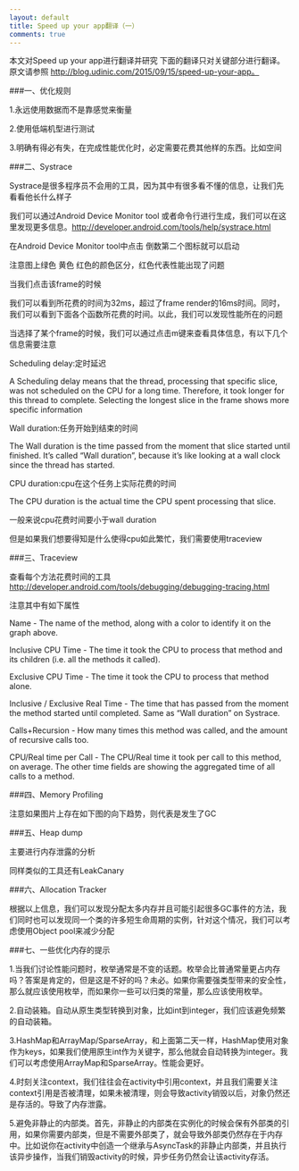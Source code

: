 ```yaml
---
layout: default
title: Speed up your app翻译（一）
comments: true
---
```


本文对Speed up your app进行翻译并研究 下面的翻译只对关键部分进行翻译。原文请参照 http://blog.udinic.com/2015/09/15/speed-up-your-app。

###一、优化规则

1.永远使用数据而不是靠感觉来衡量

2.使用低端机型进行测试

3.明确有得必有失，在完成性能优化时，必定需要花费其他样的东西。比如空间

###二、Systrace

Systrace是很多程序员不会用的工具，因为其中有很多看不懂的信息，让我们先看看他长什么样子


我们可以通过Android Device Monitor tool 或者命令行进行生成，我们可以在这里发现更多信息。http://developer.android.com/tools/help/systrace.html

在Android Device Monitor tool中点击 倒数第二个图标就可以启动

注意图上绿色 黄色 红色的颜色区分，红色代表性能出现了问题

当我们点击该frame的时候

我们可以看到所花费的时间为32ms，超过了frame render的16ms时间。同时，我们可以看到下面各个函数所花费的时间。以此，我们可以发现性能所在的问题

当选择了某个frame的时候，我们可以通过点击m键来查看具体信息，有以下几个信息需要注意

Scheduling delay:定时延迟

A Scheduling delay means that the thread, processing that specific slice, was not scheduled on the CPU for a long time. Therefore, it took longer for this thread to complete. Selecting the longest slice in the frame shows more specific information

Wall duration:任务开始到结束的时间

The Wall duration is the time passed from the moment that slice started until finished. It’s called “Wall duration”, because it’s like looking at a wall clock since the thread has started.

CPU duration:cpu在这个任务上实际花费的时间

The CPU duration is the actual time the CPU spent processing that slice.

一般来说cpu花费时间要小于wall duration

但是如果我们想要得知是什么使得cpu如此繁忙，我们需要使用traceview

###三、Traceview

查看每个方法花费时间的工具 http://developer.android.com/tools/debugging/debugging-tracing.html

注意其中有如下属性

Name - The name of the method, along with a color to identify it on the graph above.

Inclusive CPU Time - The time it took the CPU to process that method and its children (i.e. all the methods it called).

Exclusive CPU Time - The time it took the CPU to process that method alone.

Inclusive / Exclusive Real Time - The time that has passed from the moment the method started until completed. Same as “Wall duration” on Systrace.

Calls+Recursion - How many times this method was called, and the amount of recursive calls too.

CPU/Real time per Call - The CPU/Real time it took per call to this method, on average. The other time fields are showing the aggregated time of all calls to a method.


###四、Memory Profiling

注意如果图片上存在如下图的向下趋势，则代表是发生了GC


###五、Heap dump

主要进行内存泄露的分析

同样类似的工具还有LeakCanary


###六、Allocation Tracker

根据以上信息，我们可以发现分配太多内存并且可能引起很多GC事件的方法，我们同时也可以发现同一个类的许多短生命周期的实例，针对这个情况，我们可以考虑使用Object pool来减少分配


###七、一些优化内存的提示

1.当我们讨论性能问题时，枚举通常是不变的话题。枚举会比普通常量更占内存吗？答案是肯定的，但是这是不好的吗？未必。如果你需要强类型带来的安全性，那么就应该使用枚举，而如果你一些可以归类的常量，那么应该使用枚举。

2.自动装箱。自动从原生类型转换到对象，比如int到integer，我们应该避免频繁的自动装箱。

3.HashMap和ArrayMap/SparseArray，和上面第二天一样，HashMap使用对象作为keys，如果我们使用原生int作为关键字，那么他就会自动转换为integer。我们可以考虑使用ArrayMap和SparseArray。性能会更好。

4.时刻关注context，我们往往会在activity中引用context，并且我们需要关注context引用是否被清理，如果未被清理，则会导致activity销毁以后，对象仍然还是存活的。导致了内存泄露。

5.避免非静止的内部类。首先，非静止的内部类在实例化的时候会保有外部类的引用，如果你需要内部类，但是不需要外部类了，就会导致外部类仍然存在于内存中。比如说你在activity中创造一个继承与AsyncTask的非静止内部类，并且执行该异步操作，当我们销毁activity的时候，异步任务仍然会让该activity存活。
